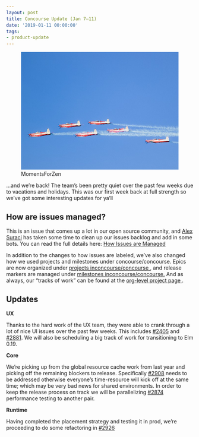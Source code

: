 ```yaml
---
layout: post
title: Concourse Update (Jan 7–11)
date: '2019-01-11 00:00:00'
tags:
- product-update
---
```


<figure class="kg-card kg-image-card kg-card-hascaption"><img src="assets/images/downloaded_images/Concourse-Update--Jan-7-11-/1-xc1d4AtxzZanyNVDiEPrvg.jpeg" class="kg-image" alt loading="lazy"><figcaption>MomentsForZen</figcaption></figure>

…and we’re back! The team’s been pretty quiet over the past few weeks due to vacations and holidays. This was our first week back at full strength so we’ve got some interesting updates for ya’ll

## How are issues&nbsp;managed?

This is an issue that comes up a lot in our open source community, and [Alex Suraci](https://medium.com/u/8a9db60441c) has taken some time to clean up our issues backlog and add in some bots. You can read the full details here: [How Issues are Managed](https://github.com/concourse/concourse/wiki/How-Issues-are-Managed)

In addition to the changes to how issues are labeled, we’ve also changed how we used projects and milestones under concourse/concourse. Epics are now organized under [projects in](https://github.com/concourse/concourse/projects)[concourse/concourse](https://github.com/concourse/concourse/projects)[&nbsp;](https://github.com/concourse/concourse/projects), and release markers are managed under [milestones in](https://github.com/concourse/concourse/milestones)[concourse/concourse](https://github.com/concourse/concourse/milestones)[.](https://github.com/concourse/concourse/milestones) And as always, our “tracks of work” can be found at the [org-level project page&nbsp;](https://github.com/orgs/concourse/projects).

## Updates

**UX**

Thanks to the hard work of the UX team, they were able to crank through a lot of nice UI issues over the past few weeks. This includes [#2405](https://github.com/concourse/concourse/issues/2405) and [#2881](https://github.com/concourse/concourse/issues/2881). We will also be scheduling a big track of work for transitioning to Elm 0.19.

**Core**

We’re picking up from the global resource cache work from last year and picking off the remaining blockers to release. Specifically [#2908](https://github.com/concourse/concourse/issues/2908) needs to be addressed otherwise everyone’s time-resource will kick off at the same time; which may be very bad news for shared environments. In order to keep the release process on track we will be parallelizing [#2874](https://github.com/concourse/concourse/issues/2874) performance testing to another pair.

**Runtime**

Having completed the placement strategy and testing it in prod, we’re proceeding to do some refactoring in [#2926](https://github.com/concourse/concourse/issues/2926)

